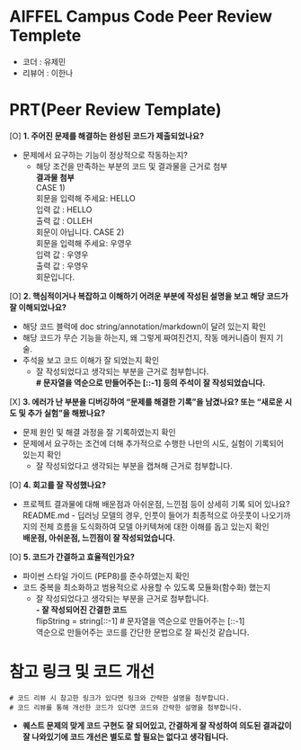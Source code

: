 # AIFFEL Campus Code Peer Review Templete
- 코더 : 유제민
- 리뷰어 : 이한나


# PRT(Peer Review Template)
[O]  **1. 주어진 문제를 해결하는 완성된 코드가 제출되었나요?**
- 문제에서 요구하는 기능이 정상적으로 작동하는지?
    - 해당 조건을 만족하는 부분의 코드 및 결과물을 근거로 첨부  
    **결과물 첨부**  
    CASE 1)  
    회문을 입력해 주세요: HELLO  
    입력 값 :  HELLO  
    출력 값 :  OLLEH  
    회문이 아닙니다. 
    CASE 2)  
    회문을 입력해 주세요: 우영우  
    입력 값 :  우영우  
    출력 값 :  우영우  
    회문입니다.     

[O]  **2. 핵심적이거나 복잡하고 이해하기 어려운 부분에 작성된 설명을 보고 해당 코드가 잘 이해되었나요?**
- 해당 코드 블럭에 doc string/annotation/markdown이 달려 있는지 확인
- 해당 코드가 무슨 기능을 하는지, 왜 그렇게 짜여진건지, 작동 메커니즘이 뭔지 기술.
- 주석을 보고 코드 이해가 잘 되었는지 확인
    - 잘 작성되었다고 생각되는 부분을 근거로 첨부합니다.    
  **# 문자열을 역순으로 만들어주는 [::-1] 등의 주석이 잘 작성되었습니다.**  
  
[X]  **3. 에러가 난 부분을 디버깅하여 “문제를 해결한 기록”을 남겼나요? 또는 “새로운 시도 및 추가 실험”을 해봤나요?**
- 문제 원인 및 해결 과정을 잘 기록하였는지 확인
- 문제에서 요구하는 조건에 더해 추가적으로 수행한 나만의 시도, 실험이 기록되어 있는지 확인
    - 잘 작성되었다고 생각되는 부분을 캡쳐해 근거로 첨부합니다.
        
[O]  **4. 회고를 잘 작성했나요?**
- 프로젝트 결과물에 대해 배운점과 아쉬운점, 느낀점 등이 상세히 기록 되어 있나요?
README.md - 딥러닝 모델의 경우, 인풋이 들어가 최종적으로 아웃풋이 나오기까지의 전체 흐름을 도식화하여 모델 아키텍쳐에 대한 이해를 돕고 있는지 확인  
 **배운점, 아쉬운점, 느낀점이 잘 작성되었습니다.**       
        
[O]  **5. 코드가 간결하고 효율적인가요?**
- 파이썬 스타일 가이드 (PEP8)를 준수하였는지 확인
- 코드 중복을 최소화하고 범용적으로 사용할 수 있도록 모듈화(함수화) 했는지
    - 잘 작성되었다고 생각되는 부분을 근거로 첨부합니다.  
  **- 잘 작성되어진 간결한 코드**    
  flipString = string[::-1] # 문자열을 역순으로 만들어주는 [::-1]    
  역순으로 만들어주는 코드를 간단한 문법으로 잘 짜신것 같습니다.  

# 참고 링크 및 코드 개선  

```
# 코드 리뷰 시 참고한 링크가 있다면 링크와 간략한 설명을 첨부합니다.
# 코드 리뷰를 통해 개선한 코드가 있다면 코드와 간략한 설명을 첨부합니다.
```    
- **퀘스트 문제의 맞게 코드 구현도 잘 되어있고, 간결하게 잘 작성하여 의도된 결과값이 잘 나와있기에 코드 개선은 별도로 할 필요는 없다고 생각됩니다.**  
